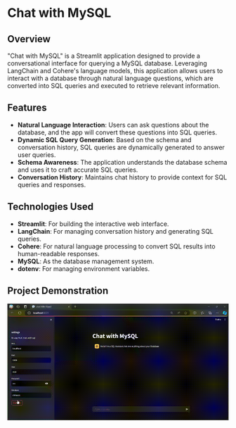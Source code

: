 # Chat with MySQL
## Overview
"Chat with MySQL" is a Streamlit application designed to provide a conversational interface for querying a MySQL database. Leveraging LangChain and Cohere's language models, this application allows users to interact with a database through natural language questions, which are converted into SQL queries and executed to retrieve relevant information.

## Features
- **Natural Language Interaction**: Users can ask questions about the database, and the app will convert these questions into SQL queries.
- **Dynamic SQL Query Generation**: Based on the schema and conversation history, SQL queries are dynamically generated to answer user queries.
- **Schema Awareness**: The application understands the database schema and uses it to craft accurate SQL queries.
- **Conversation History**: Maintains chat history to provide context for SQL queries and responses.


## Technologies Used
- **Streamlit**: For building the interactive web interface.
- **LangChain**: For managing conversation history and generating SQL queries.
- **Cohere**: For natural language processing to convert SQL results into human-readable responses.
- **MySQL**: As the database management system.
- **dotenv**: For managing environment variables.

## Project Demonstration
![Demonstration GIF](static/images/giff.gif)


